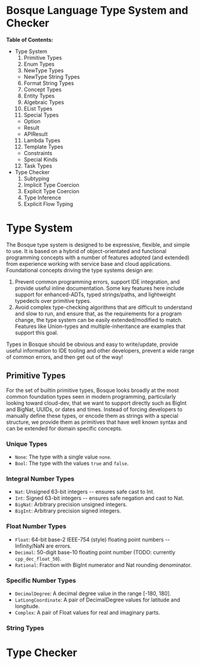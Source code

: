 # Bosque Language Type System and Checker

__Table of Contents:__

- Type System
  1. Primitive Types
  3. Enum Types
  4. NewType Types
    - NewType String Types
  6. Format String Types
  5. Concept Types
  6. Entity Types
  7. Algebraic Types
  10. EList Types
  11. Special Types
    - Option
    - Result
    - APIResult
  11. Lambda Types
  11. Template Types
    - Constraints
    - Special Kinds
  12. Task Types
- Type Checker
  1. Subtyping
  2. Implicit Type Coercion
  3. Explicit Type Coercion
  4. Type Inference
  5. Explicit Flow Typing

# Type System
The Bosque type system is designed to be expressive, flexible, and simple to use. It is based on a hybrid of object-orientated and functional programming concepts with a number of features adopted (and extended) from experience working with service base and cloud applications. Foundational concepts driving the type systems design are:
1. Prevent common programming errors, support IDE integration, and provide useful inline documentation. Some key features here include support for enhanced-ADTs, typed strings/paths, and lightweight typedecls over primitive types.
2. Avoid complex type-checking algorithms that are difficult to understand and slow to run, and ensure that, as the requirements for a program change, the type system can be easily extended/modified to match. Features like Union-types and multiple-inheritance are examples that support this goal.

Types in Bosque should be obvious and easy to write/update, provide useful information to IDE tooling and other developers, prevent a wide range of common errors, and then get out of the way!

## Primitive Types
For the set of builtin primitive types, Bosque looks broadly at the most common foundation types seen in modern programming, particularly looking toward cloud-dev, that we want to support directly such as BigInt and BigNat, UUIDs, or dates and
times. Instead of forcing developers to manually define these types, or encode them as strings with a special structure, we provide them as primitives that have well known syntax and can be extended for domain specific concepts. 

### Unique Types
- `None`: The type with a single value `none`.
- `Bool`: The type with the values `true` and `false`.

### Integral Number Types
- `Nat`: Unsigned 63-bit integers -- ensures safe cast to Int.
- `Int`: Signed 63-bit integers -- ensures safe negation and cast to Nat.
- `BigNat`: Arbitrary precision unsigned integers.
- `BigInt`: Arbitrary precision signed integers.

### Float Number Types
- `Float`: 64-bit base-2 IEEE-754 (style) floating point numbers -- Infinity/NaN are errors.
- `Decimal`: 50-digit base-10 floating point number (TODO: currently `cpp_dec_float_50`).
- `Rational`: Fraction with BigInt numerator and Nat rounding denominator.

### Specific Number Types
- `DecimalDegree`: A decimal degree value in the range [-180, 180].
- `LatLongCoordinate`: A pair of DecimalDegree values for latitude and longitude.
- `Complex`: A pair of Float values for real and imaginary parts.

### String Types

# Type Checker
